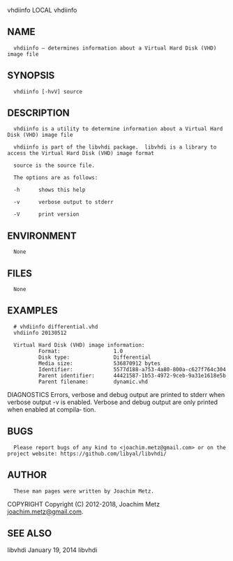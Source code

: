  vhdiinfo                                                                        LOCAL                                                                       vhdiinfo
 
## NAME
      vhdiinfo — determines information about a Virtual Hard Disk (VHD) image file
 
## SYNOPSIS
      vhdiinfo [-hvV] source
 
## DESCRIPTION
      vhdiinfo is a utility to determine information about a Virtual Hard Disk (VHD) image file
 
      vhdiinfo is part of the libvhdi package.  libvhdi is a library to access the Virtual Hard Disk (VHD) image format
 
      source is the source file.
 
      The options are as follows:
 
      -h      shows this help
 
      -v      verbose output to stderr
 
      -V      print version
 
## ENVIRONMENT
      None
 
## FILES
      None
 
## EXAMPLES
      # vhdiinfo differential.vhd
      vhdiinfo 20130512
 
      Virtual Hard Disk (VHD) image information:
              Format:                 1.0
              Disk type:              Differential
              Media size:             536870912 bytes
              Identifier:             5577d188-a753-4a80-800a-c627f764c304
              Parent identifier:      44421587-1b53-4972-9ceb-9a31e1618e5b
              Parent filename:        dynamic.vhd
 
 DIAGNOSTICS
      Errors, verbose and debug output are printed to stderr when verbose output -v is enabled.  Verbose and debug output are only printed when enabled at compila‐
      tion.
 
## BUGS
      Please report bugs of any kind to <joachim.metz@gmail.com> or on the project website: https://github.com/libyal/libvhdi/
 
## AUTHOR
      These man pages were written by Joachim Metz.
 
 COPYRIGHT
      Copyright (C) 2012-2018, Joachim Metz <joachim.metz@gmail.com>.
 
## SEE ALSO
 libvhdi                                                                   January 19, 2014                                                                   libvhdi
